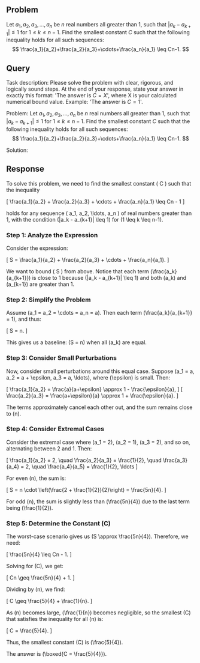 ## Problem

Let $a_1, a_2, a_3, \ldots, a_n$ be $n$ real numbers all greater than 1, such that $\left|a_k-a_{k+1}\right| \leq 1$ for $1 \leq k \leq n-1$. Find the smallest constant $C$ such that the following inequality holds for all such sequences:
$$
\frac{a_1}{a_2}+\frac{a_2}{a_3}+\cdots+\frac{a_n}{a_1} \leq Cn-1.
$$

## Query

Task description: Please solve the problem with clear, rigorous, and logically sound steps. At the end of your response, state your answer in exactly this format: 'The answer is $C=X$', where X is your calculated numerical bound value. Example: 'The answer is $C=1$'.

Problem: Let $a_1, a_2, a_3, \ldots, a_n$ be $n$ real numbers all greater than 1, such that $\left|a_k-a_{k+1}\right| \leq 1$ for $1 \leq k \leq n-1$. Find the smallest constant $C$ such that the following inequality holds for all such sequences:
$$
\frac{a_1}{a_2}+\frac{a_2}{a_3}+\cdots+\frac{a_n}{a_1} \leq Cn-1.
$$

Solution:

## Response

To solve this problem, we need to find the smallest constant \( C \) such that the inequality

\[
\frac{a_1}{a_2} + \frac{a_2}{a_3} + \cdots + \frac{a_n}{a_1} \leq Cn - 1
\]

holds for any sequence \( a_1, a_2, \ldots, a_n \) of real numbers greater than 1, with the condition \(|a_k - a_{k+1}| \leq 1\) for \(1 \leq k \leq n-1\).

### Step 1: Analyze the Expression

Consider the expression:

\[
S = \frac{a_1}{a_2} + \frac{a_2}{a_3} + \cdots + \frac{a_n}{a_1}.
\]

We want to bound \( S \) from above. Notice that each term \(\frac{a_k}{a_{k+1}}\) is close to 1 because \(|a_k - a_{k+1}| \leq 1\) and both \(a_k\) and \(a_{k+1}\) are greater than 1.

### Step 2: Simplify the Problem

Assume \(a_1 = a_2 = \cdots = a_n = a\). Then each term \(\frac{a_k}{a_{k+1}} = 1\), and thus:

\[
S = n.
\]

This gives us a baseline: \(S = n\) when all \(a_k\) are equal.

### Step 3: Consider Small Perturbations

Now, consider small perturbations around this equal case. Suppose \(a_1 = a, a_2 = a + \epsilon, a_3 = a, \ldots\), where \(\epsilon\) is small. Then:

\[
\frac{a_1}{a_2} = \frac{a}{a+\epsilon} \approx 1 - \frac{\epsilon}{a},
\]
\[
\frac{a_2}{a_3} = \frac{a+\epsilon}{a} \approx 1 + \frac{\epsilon}{a}.
\]

The terms approximately cancel each other out, and the sum remains close to \(n\).

### Step 4: Consider Extremal Cases

Consider the extremal case where \(a_1 = 2\), \(a_2 = 1\), \(a_3 = 2\), and so on, alternating between 2 and 1. Then:

\[
\frac{a_1}{a_2} = 2, \quad \frac{a_2}{a_3} = \frac{1}{2}, \quad \frac{a_3}{a_4} = 2, \quad \frac{a_4}{a_5} = \frac{1}{2}, \ldots
\]

For even \(n\), the sum is:

\[
S = n \cdot \left(\frac{2 + \frac{1}{2}}{2}\right) = \frac{5n}{4}.
\]

For odd \(n\), the sum is slightly less than \(\frac{5n}{4}\) due to the last term being \(\frac{1}{2}\).

### Step 5: Determine the Constant \(C\)

The worst-case scenario gives us \(S \approx \frac{5n}{4}\). Therefore, we need:

\[
\frac{5n}{4} \leq Cn - 1.
\]

Solving for \(C\), we get:

\[
Cn \geq \frac{5n}{4} + 1.
\]

Dividing by \(n\), we find:

\[
C \geq \frac{5}{4} + \frac{1}{n}.
\]

As \(n\) becomes large, \(\frac{1}{n}\) becomes negligible, so the smallest \(C\) that satisfies the inequality for all \(n\) is:

\[
C = \frac{5}{4}.
\]

Thus, the smallest constant \(C\) is \(\frac{5}{4}\).

The answer is \(\boxed{C = \frac{5}{4}}\).